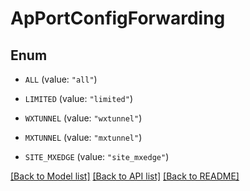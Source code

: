 # ApPortConfigForwarding

## Enum


* `ALL` (value: `"all"`)

* `LIMITED` (value: `"limited"`)

* `WXTUNNEL` (value: `"wxtunnel"`)

* `MXTUNNEL` (value: `"mxtunnel"`)

* `SITE_MXEDGE` (value: `"site_mxedge"`)


[[Back to Model list]](../README.md#documentation-for-models) [[Back to API list]](../README.md#documentation-for-api-endpoints) [[Back to README]](../README.md)



